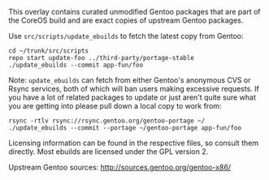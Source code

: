 This overlay contains curated unmodified Gentoo packages that are part
of the CoreOS build and are exact copies of upstream Gentoo packages.

Use `src/scripts/update_ebuilds` to fetch the latest copy from Gentoo:

    cd ~/trunk/src/scripts
    repo start update-foo ../third-party/portage-stable
    ./update_ebuilds --commit app-fun/foo

Note: `update_ebuilds` can fetch from either Gentoo's anonymous CVS or
Rsync services, both of which will ban users making excessive requests.
If you have a lot of related packages to update or just aren't quite
sure what you are getting into please pull down a local copy to work
from:

    rsync -rtlv rsync://rsync.gentoo.org/gentoo-portage ~/
    ./update_ebuilds --commit --portage ~/gentoo-portage app-fun/foo

Licensing information can be found in the respective files, so consult
them directly. Most ebuilds are licensed under the GPL version 2.

Upstream Gentoo sources: http://sources.gentoo.org/gentoo-x86/
